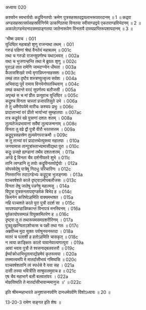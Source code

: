 अध्यायः 020

कश्यपेन स्वभार्ययोः कद्रूविनतयोः क्रमेण पुत्रसहस्रतद्द्वयलाभरूपवरदानम् ॥ 1 ॥ कद्र्वा अण्डसहस्रात्सर्पसहस्रविनिर्गमे उत्कण्ठितया विनतया स्वीयाण्डद्वये एकतराण्डविभेदनम् ॥ 2 ॥ अकालेऽण्डभेदनादसमग्राङ्गतया जातेनारूपेण विनतायै दास्यप्राप्तिरूपशापदानम् ॥ 3 ॥

\'भीष्म उवाच ।	001  
युधिष्ठिर महाबाहो शृणु राजन्यथा तथम् ।	001  
गरुडं पक्षिणां श्रेष्ठं वैनतेयं महाबलम् ॥	001c  
तथा च गरुडो राजन्सुपर्णश्च यथाऽभवत् ।	002a  
यथा च भुजगान्हन्ति तथा मे ब्रुवतः शृणु ॥	002c  
पुराऽहं तात रामेणि जामदग्न्येन धीमता ।	003a  
कैलासशिखरे रम्ये मृगान्निघ्नन्सहस्रशः ॥	003c  
तमहं तात दृष्टैव शस्त्रण्युत्सृज्य सर्वशः ।	004a  
अभिवाद्य पूर्वं रामाय विनयेनोपतस्थिवान् ॥	004c  
तमहं कथान्ते वरदं सुपर्णस्य बलौजसी ।	005a  
अपृच्छं स च मां प्रीतः प्रत्युवाच युधिष्ठिर ॥	005c  
कद्रूश्च विनता चास्तां प्रजापतिसुते उभे ।	006a  
ते तु धर्मेणोपयेमे मारीचः कश्यपः प्रभुः ॥	006c  
प्रादात्ताभ्यां वरं प्रीतो भार्याभ्यां सुमहातपाः ॥	007ac  
तत्र कद्रूर्वरं वव्रे पुत्राणां दशतः शतम् ।	008a  
तुल्यतेजःप्रभावानां सर्वेषां तुल्यजन्मनाम् ॥	008c  
विनता तु वव्रे द्वौ पुत्रौ वीरौ भरतसत्तम ।	009a  
कद्रूपुत्रसहस्रेण तुल्यवेगपराक्रमौ ॥	009c  
स तु ताभ्यां वरं प्रादात्तथेत्युक्त्वा महातपाः ।	010a  
जनयामास तान्पुत्रांस्ताभ्यामासीद्यथा पुरा ॥	010c  
कद्रूः प्रजज्ञे ह्यण्डानां तथैव दशतःशतम् ।	011a  
अण्डे द्वे विनता चैव दर्शनीयतरे शुभे ॥	011c  
तानि त्वण्डानि तु तयोः कद्रूविनतयोर्द्वयोः ।	012a  
सोपस्वेदेषु पात्रेषु निदधुः परिचारिणः ॥	012c  
निस्सरन्ति तदाऽण्डेभ्यः कद्रूपुत्रा भुजङ्गमाः ।	013a  
पञ्चवर्षशते काले दृष्ट्वाऽमोघबलौजसः ॥	013c  
विनता तेषु जातेषु पन्नगेषु महात्मसु ।	014a  
विपुत्रा पुत्रसनतापाद्दण्डमेकं बिभेद ह ॥	014c  
किमनेन करिष्येऽहमिति वाक्यमभाषत ।	015a  
नहि पञ्चशते काले पुरा पुत्रौ ददर्श सा ॥	015c  
सापश्यदण्डान्निष्क्रान्तं विनापत्रं मनस्विनम् ।	016a  
पूर्वकायोपसम्पन्नं वियुक्तमितरेण ह ॥	016c  
दृष्ट्वा तु तं तथारूपमसमग्रशरीरिणम् ।	017a  
पुत्रदुःखान्विताऽशोचत्स च पक्षी तथा गतः ॥	017c  
अब्रवीच्च मुदा युक्तः पर्यश्रुनयनस्तदा ।	018a  
मातरं च पलाशी ह हतोऽहमिति चासकृत् ॥	018c  
न त्वया काङ्क्षितः कालो यावानेवात्यगात्पुरा ।	019a  
आवां भवाव पुत्रौ ते श्वसनाद्बलवत्तरौ ॥	019c  
ईर्ष्याक्रोधाभिभूतत्वाद्योहमेवं कृतस्त्वया ।	020a  
तस्मात्त्वमपि मे मातर्दासीभावं गमिष्यसि ॥	020c  
पञ्चवर्षशतानि त्वं स्पर्धसे वै यया सह ।	021a  
दासी तस्या भवित्रीति साश्रुपातमुवाच ह ॥	021c  
एष चैव महाभागे बली बलवतांवरः ।	022a  
मोक्षयिष्यति ते मातर्दासीभावान्ममानुजः ॥\' ॥	022c  

इति श्रीमन्महाभारते अनुशासनपर्वणि दानधर्मपर्वणि विंशोऽध्यायः ॥ 20 ॥

13-20-3 रामेण सङ्गत इति शेषः ॥

